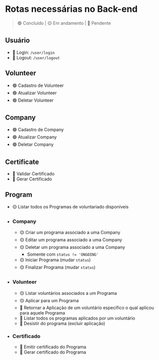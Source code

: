 # Rotas necessárias no Back-end

> 🟢 Concluído | 🟡 Em andamento | 🔴 Pendente

## Usuário

- 🔴 Login: `
/user/login
`
- 🔴 Logout: `/user/logout`

## Volunteer
- 🟢 Cadastro de Volunteer
- 🟢 Atualizar Volunteer
- 🟢 Deletar Volunteer

## Company

- 🟢 Cadastro de Company
- 🟢 Atualizar Company
- 🟢 Deletar Company

## Certificate

- 🔴 Validar Certificado
- 🔴 Gerar Certificado

## Program

- 🟡 Listar todos os Programas de voluntariado disponíveis
- ### Company
    - 🟡 Criar um programa associado a uma Company
    - 🟡 Editar um programa associado a uma Company
    - 🟡 Deletar um programa associado a uma Company 
        - Somente com ``status != 'ONGOING'``
    - 🟡 Iniciar Programa (mudar `status`)
    - 🟡 Finalizar Programa (mudar `status`)
- ### Volunteer
    - 🟡 Listar voluntários associados a um Programa
    - 🟡 Aplicar para um Programa
    - 🔴 Retornar a Aplicação de um voluntário específico o qual aplicou para aquele Programa
    - 🔴 Listar todos os programas aplicados por um voluntário
    - 🔴 Desistir do programa (excluir aplicação)

- ### Certificado
    - 🔴 Emitir certificado do Programa
    - 🔴 Gerar certificado do Programa